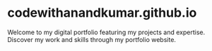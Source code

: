 # codewithanandkumar.github.io

Welcome to my digital portfolio featuring my projects and expertise. Discover my work and skills through my portfolio website.
